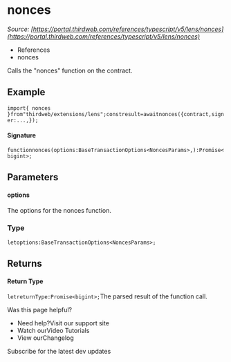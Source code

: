 # nonces

*Source: [https://portal.thirdweb.com/references/typescript/v5/lens/nonces](https://portal.thirdweb.com/references/typescript/v5/lens/nonces)*

* References
* nonces

Calls the "nonces" function on the contract.

## Example

`import{ nonces }from"thirdweb/extensions/lens";constresult=awaitnonces({contract,signer:...,});`
#### Signature

`functionnonces(options:BaseTransactionOptions<NoncesParams>,):Promise<bigint>;`
## Parameters

#### options

The options for the nonces function.

### Type

`letoptions:BaseTransactionOptions<NoncesParams>;`
## Returns

#### Return Type

`letreturnType:Promise<bigint>;`The parsed result of the function call.

Was this page helpful?

* Need help?Visit our support site
* Watch ourVideo Tutorials
* View ourChangelog

Subscribe for the latest dev updates

